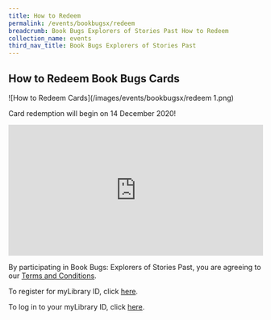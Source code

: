 ```yaml
---
title: How to Redeem
permalink: /events/bookbugsx/redeem
breadcrumb: Book Bugs Explorers of Stories Past How to Redeem
collection_name: events
third_nav_title: Book Bugs Explorers of Stories Past
---
```


## How to Redeem Book Bugs Cards

![How to Redeem Cards](/images/events/bookbugsx/redeem 1.png)

Card redemption will begin on 14 December 2020!
<iframe width="505" height="260" src="https://w2.countingdownto.com/3354891" frameborder="0"></iframe>

By participating in Book Bugs: Explorers of Stories Past, you are agreeing to our [Terms and Conditions](/bookbugsxtermsandconditions/).

To register for myLibrary ID, click [here](https://account.nlb.gov.sg).

To log in to your myLibrary ID, click [here](https://nlb.gov.sg/mylibrary/).
